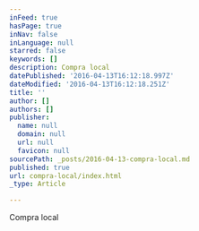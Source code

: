 ```yaml
---
inFeed: true
hasPage: true
inNav: false
inLanguage: null
starred: false
keywords: []
description: Compra local
datePublished: '2016-04-13T16:12:18.997Z'
dateModified: '2016-04-13T16:12:18.251Z'
title: ''
author: []
authors: []
publisher:
  name: null
  domain: null
  url: null
  favicon: null
sourcePath: _posts/2016-04-13-compra-local.md
published: true
url: compra-local/index.html
_type: Article

---
```

Compra local